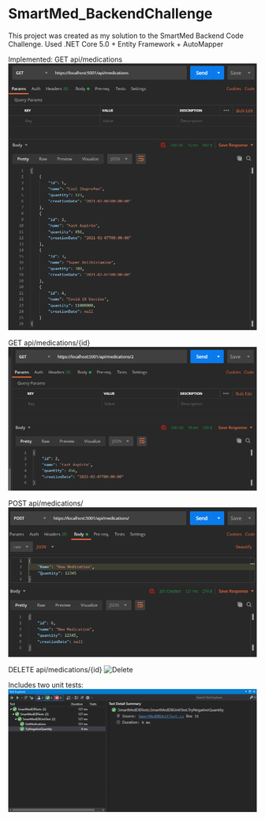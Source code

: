 # SmartMed_BackendChallenge

This project was created as my solution to the SmartMed Backend Code Challenge.
Used .NET Core 5.0 + Entity Framework + AutoMapper

Implemented:
GET api/medications
![Get All](https://github.com/J-Almeida/SmartMed_BackendChallenge/blob/main/images/get_all.png)

GET api/medications/{id}
![Get One](https://github.com/J-Almeida/SmartMed_BackendChallenge/blob/main/images/get_one.png)

POST api/medications/
![Add](https://github.com/J-Almeida/SmartMed_BackendChallenge/blob/main/images/add.png)

DELETE api/medications/{id}
![Delete](https://octodex.github.com/images/yaktocat.png)

Includes two unit tests:
![Tests](https://github.com/J-Almeida/SmartMed_BackendChallenge/blob/main/images/tests.png)
